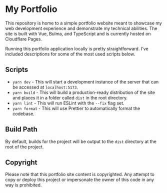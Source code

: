 # My Portfolio

This repository is home to a simple portfolio website meant to showcase my web development experience and demonstrate my technical abilities. The site is built with Vue, Bulma, and TypeScript and is currently hosted on Cloudflare Pages.

Running this portfolio application locally is pretty straightforward. I've included descriptions for some of the most used scripts below.

## Scripts

- `yarn dev` - This will start a development instance of the server that can be accessed at `localhost:5173`.
- `yarn build` - This will build a production-ready distribution of the site and places it in a folder called `dist` in the root directory.
- `yarn lint` - This will run ESLint with the `--fix` flag set.
- `yarn format` - This will use Prettier to automatically format the codebase.

## Build Path

By default, builds for the project will be output to the `dist` directory at the root of the project.

## Copyright

Please note that this portfolio site content is copyrighted. Any attempt to copy or deploy this project or impersonate the owner of this code in any way is prohibited.
